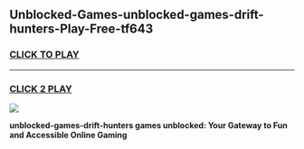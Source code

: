 
## Unblocked-Games-unblocked-games-drift-hunters-Play-Free-tf643
<h3>
<a href="https://premium76.site?title=unblocked-games-drift-hunters&ref=12A">CLICK TO PLAY</a></h3>
<hr>

<h3>
<a href="https://premium76.site?title=unblocked-games-drift-hunters&ref=12A">CLICK 2 PLAY</a>
  
</h3>

<a href="https://premium76.site?title=unblocked-games-drift-hunters&ref=12A"><img src="https://clearcache.store/games.png"></a>


**unblocked-games-drift-hunters games unblocked: Your Gateway to Fun and Accessible Online Gaming**
